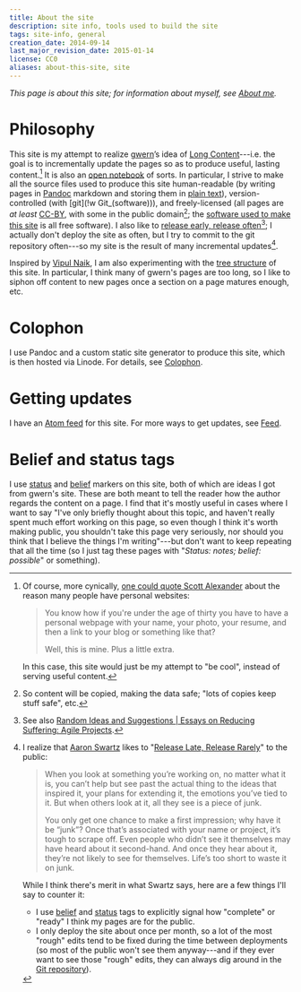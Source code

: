 ```yaml
---
title: About the site
description: site info, tools used to build the site
tags: site-info, general
creation_date: 2014-09-14
last_major_revision_date: 2015-01-14
license: CC0
aliases: about-this-site, site
---
```


*This page is about this site; for information about myself, see [About me]().*

# Philosophy

This site is my attempt to realize [gwern]’s idea of [Long
Content]()---i.e. the goal is to incrementally update the pages so as to
produce useful, lasting content.[^cy] It is also an [open notebook](http://wcm1.web.rice.edu/open-notebook-history.html) of sorts. In particular, I strive to make
all the source files used to produce this site human-readable (by
writing pages in [Pandoc] markdown and storing them in [plain text](http://wcm1.web.rice.edu/my-academic-book-in-plain-text.html)), version-controlled (with [git](!w Git_\(software\))), and
freely-licensed (all pages are *at least* [CC-BY], with some in the public
domain[^copy]; the [software used to make this site](colophon) is all
free software).  I also like to [release early, release often][rero][^agile]; I
actually don't deploy the site as often, but I try to commit to the git
repository often---so my site is the result of many incremental updates[^aaron].

[^agile]: See also [Random Ideas and Suggestions | Essays on Reducing Suffering: Agile Projects](http://reducing-suffering.org/random-ideas-and-suggestions/#Agile_projects).

[^aaron]: I realize that [Aaron Swartz](http://www.aaronsw.com/weblog/archive) likes to "[Release Late, Release Rarely](http://www.aaronsw.com/weblog/rlrr)" to the public:

    > When you look at something you’re working on, no matter what it
    > is, you can’t help but see past the actual thing to the ideas that
    > inspired it, your plans for extending it, the emotions you’ve tied
    > to it. But when others look at it, all they see is a piece of
    > junk.
    >
    > You only get one chance to make a first impression; why have it be
    > “junk”? Once that’s associated with your name or project, it’s
    > tough to scrape off. Even people who didn’t see it themselves may
    > have heard about it second-hand. And once they hear about it,
    > they’re not likely to see for themselves. Life’s too short to
    > waste it on junk.

    While I think there's merit in what Swartz says, here are a few things I'll say to counter it:

    - I use [belief]() and [status]() tags to explicitly signal how "complete" or "ready" I think my pages are for the public.
    - I only deploy the site about once per month, so a lot of the most "rough" edits tend to be fixed during the time between deployments (so most of the public won't see them anyway---and if they ever want to see those "rough" edits, they can always dig around in the [Git repository](https://github.com/riceissa/issarice.com)).


[gwern]: http://gwern.net
[cc-by]: https://creativecommons.org/licenses/by/4.0/
[pandoc]: http://johnmacfarlane.net/pandoc/
[rero]: https://en.wikipedia.org/wiki/Release_early,_release_often

[^cy]: Of course, more cynically, [one could quote Scott Alexander](https://web.archive.org/web/20130118212124/http://raikoth.net/) about the reason many people have personal websites:

    > You know how if you're under the age of thirty you have to have a
    > personal webpage with your name, your photo, your resume, and then
    > a link to your blog or something like that?
    >
    > Well, this is mine. Plus a little extra.

    In this case, this site would just be my attempt to "be cool",
    instead of serving useful content.

[^copy]: So content will be copied, making the data safe; "lots of copies keep stuff safe", etc.

Inspired by [Vipul Naik](http://vipulnaik.com), I am also experimenting with the [tree structure](./using-a-tree-structure-for-websites) of this site. In particular, I think many of gwern's pages are too long, so I like to siphon off content to new pages once a section on a page matures enough, etc.


# Colophon

I use Pandoc and a custom static site generator to produce this site, which is then hosted via Linode.
For details, see [Colophon]().

# Getting updates

I have an [Atom feed](http://issarice.com/atom.xml) for this site.
For more ways to get updates, see [Feed]().

# Belief and status tags

I use [status]() and [belief]() markers on this site, both of which
are ideas I got from gwern's site. These are both meant to tell the
reader how the author regards the content on a page. I find that it's
mostly useful in cases where I want to say "I've only briefly thought
about this topic, and haven't really spent much effort working on this
page, so even though I think it's worth making public, you shouldn't
take this page very seriously, nor should you think that I believe the
things I'm writing"---but don't want to keep repeating that all the time
(so I just tag these pages with "*Status: notes; belief: possible*" or
something).
